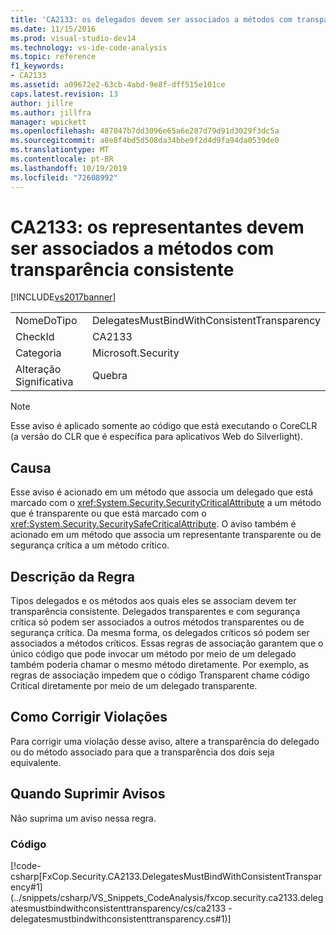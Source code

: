 ```yaml
---
title: 'CA2133: os delegados devem ser associados a métodos com transparência consistente | Microsoft Docs'
ms.date: 11/15/2016
ms.prod: visual-studio-dev14
ms.technology: vs-ide-code-analysis
ms.topic: reference
f1_keywords:
- CA2133
ms.assetid: a09672e2-63cb-4abd-9e8f-dff515e101ce
caps.latest.revision: 13
author: jillre
ms.author: jillfra
manager: wpickett
ms.openlocfilehash: 487047b7dd3096e65a6e287d79d91d3029f3dc5a
ms.sourcegitcommit: a8e8f4bd5d508da34bbe9f2d4d9fa94da0539de0
ms.translationtype: MT
ms.contentlocale: pt-BR
ms.lasthandoff: 10/19/2019
ms.locfileid: "72608992"
---
```

# <a name="ca2133-delegates-must-bind-to-methods-with-consistent-transparency"></a>CA2133: os representantes devem ser associados a métodos com transparência consistente
[!INCLUDE[vs2017banner](../includes/vs2017banner.md)]

|||
|-|-|
|NomeDoTipo|DelegatesMustBindWithConsistentTransparency|
|CheckId|CA2133|
|Categoria|Microsoft.Security|
|Alteração Significativa|Quebra|

> [!NOTE]
> Esse aviso é aplicado somente ao código que está executando o CoreCLR (a versão do CLR que é específica para aplicativos Web do Silverlight).

## <a name="cause"></a>Causa
 Esse aviso é acionado em um método que associa um delegado que está marcado com o <xref:System.Security.SecurityCriticalAttribute> a um método que é transparente ou que está marcado com o <xref:System.Security.SecuritySafeCriticalAttribute>. O aviso também é acionado em um método que associa um representante transparente ou de segurança crítica a um método crítico.

## <a name="rule-description"></a>Descrição da Regra
 Tipos delegados e os métodos aos quais eles se associam devem ter transparência consistente. Delegados transparentes e com segurança crítica só podem ser associados a outros métodos transparentes ou de segurança crítica. Da mesma forma, os delegados críticos só podem ser associados a métodos críticos. Essas regras de associação garantem que o único código que pode invocar um método por meio de um delegado também poderia chamar o mesmo método diretamente. Por exemplo, as regras de associação impedem que o código Transparent chame código Critical diretamente por meio de um delegado transparente.

## <a name="how-to-fix-violations"></a>Como Corrigir Violações
 Para corrigir uma violação desse aviso, altere a transparência do delegado ou do método associado para que a transparência dos dois seja equivalente.

## <a name="when-to-suppress-warnings"></a>Quando Suprimir Avisos
 Não suprima um aviso nessa regra.

### <a name="code"></a>Código
 [!code-csharp[FxCop.Security.CA2133.DelegatesMustBindWithConsistentTransparency#1](../snippets/csharp/VS_Snippets_CodeAnalysis/fxcop.security.ca2133.delegatesmustbindwithconsistenttransparency/cs/ca2133 - delegatesmustbindwithconsistenttransparency.cs#1)]
